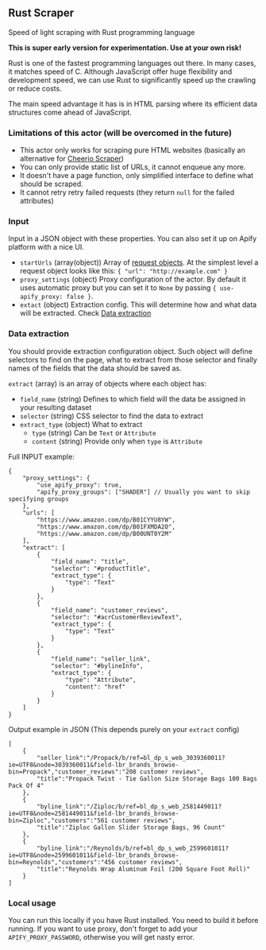 ## Rust Scraper

Speed of light scraping with Rust programming language

**This is super early version for experimentation. Use at your own risk!**

Rust is one of the fastest programming languages out there. In many cases, it matches speed of C. Although JavaScript offer huge flexibility and development speed, we can use Rust to significantly speed up the crawling or reduce costs.

The main speed advantage it has is in HTML parsing where its efficient data structures come ahead of JavaScript.

### Limitations of this actor (will be overcomed in the future)
- This actor only works for scraping pure HTML websites (basically an alternative for [Cheerio Scraper](https://apify.com/apify/cheerio-scraper))
- You can only provide static list of URLs, it cannot enqueue any more.
- It doesn't have a page function, only simplified interface to define what should be scraped.
- It cannot retry retry failed requests (they return `null` for the failed attributes)

### Input
Input in a JSON object with these properties. You can also set it up on Apify platform with a nice UI.
- `startUrls` (array(object)) Array of [request objects](https://sdk.apify.com/docs/api/request#docsNav). At the simplest level a request object looks like this: `{ "url": "http://example.com" }`
- `proxy_settings` (object) Proxy configuration of the actor. By default it uses automatic proxy but you can set it to `None` by passing `{ use-apify_proxy: false }`.
- `extact` (object) Extraction config. This will determine how and what data will be extracted. Check [Data extraction](#data-extraction)

### Data extraction
You should provide extraction configuration object. Such object will define selectors to find on the page, what to extract from those selector and finally names of the fields that the data should be saved as.

`extract` (array) is an array of objects where each object has:
- `field_name` (string) Defines to which field will the data be assigned in your resulting dataset
- `selector` (string) CSS selector to find the data to extract
- `extract_type` (object) What to extract
    - `type` (string) Can be `Text` or `Attribute`
    - `content` (string) Provide only when `type` is `Attribute`

Full INPUT example:
```
{
    "proxy_settings": {
        "use_apify_proxy": true,
        "apify_proxy_groups": ["SHADER"] // Usually you want to skip specifying groups
    },
    "urls": [
        "https://www.amazon.com/dp/B01CYYU8YW",
        "https://www.amazon.com/dp/B01FXMDA2O",
        "https://www.amazon.com/dp/B00UNT0Y2M"
    ],
    "extract": [
        {
            "field_name": "title",
            "selector": "#productTitle",
            "extract_type": {
                "type": "Text"
            }
        },
        {
            "field_name": "customer_reviews",
            "selector": "#acrCustomerReviewText",
            "extract_type": {
                "type": "Text"
            }
        },
        {
            "field_name": "seller_link",
            "selector": "#bylineInfo",
            "extract_type": {
                "type": "Attribute",
                "content": "href"
            }
        }    
    ]
}
```

Output example in JSON (This depends purely on your `extract` config)
```
[
    {
        "seller_link":"/Propack/b/ref=bl_dp_s_web_3039360011?ie=UTF8&node=3039360011&field-lbr_brands_browse-bin=Propack","customer_reviews":"208 customer reviews",
        "title":"Propack Twist - Tie Gallon Size Storage Bags 100 Bags Pack Of 4"
    },
    {
        "byline_link":"/Ziploc/b/ref=bl_dp_s_web_2581449011?ie=UTF8&node=2581449011&field-lbr_brands_browse-bin=Ziploc","customers":"561 customer reviews",
        "title":"Ziploc Gallon Slider Storage Bags, 96 Count"
    },
    {
        "byline_link":"/Reynolds/b/ref=bl_dp_s_web_2599601011?ie=UTF8&node=2599601011&field-lbr_brands_browse-bin=Reynolds","customers":"456 customer reviews",
        "title":"Reynolds Wrap Aluminum Foil (200 Square Foot Roll)"
    }
]
```
### Local usage
You can run this locally if you have Rust installed. You need to build it before running. If you want to use proxy, don't forget to add your `APIFY_PROXY_PASSWORD`, otherwise you will get nasty error.